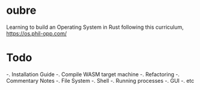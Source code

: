 # oubre
Learning to build an Operating System in Rust following this curriculum, https://os.phil-opp.com/



# Todo
-. Installation Guide
-. Compile WASM target machine
-. Refactoring 
-. Commentary Notes 
-. File System
-. Shell
-. Running processes
-. GUI
-. etc
